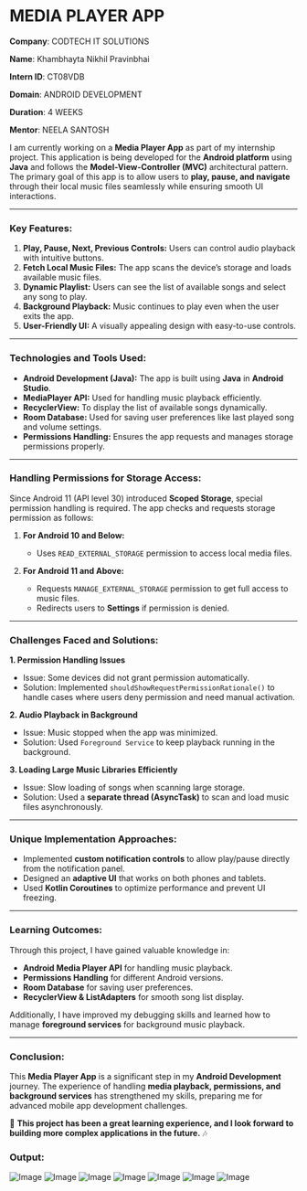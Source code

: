 # **MEDIA PLAYER APP**  

**Company**: CODTECH IT SOLUTIONS  

**Name**: Khambhayta Nikhil Pravinbhai  

**Intern ID**: CT08VDB  

**Domain**: ANDROID DEVELOPMENT  

**Duration**: 4 WEEKS  

**Mentor**: NEELA SANTOSH  

I am currently working on a **Media Player App** as part of my internship project. This application is being developed for the **Android platform** using **Java** and follows the **Model-View-Controller (MVC)** architectural pattern. The primary goal of this app is to allow users to **play, pause, and navigate** through their local music files seamlessly while ensuring smooth UI interactions.

---

### **Key Features:**  
1. **Play, Pause, Next, Previous Controls:** Users can control audio playback with intuitive buttons.  
2. **Fetch Local Music Files:** The app scans the device’s storage and loads available music files.  
3. **Dynamic Playlist:** Users can see the list of available songs and select any song to play.  
4. **Background Playback:** Music continues to play even when the user exits the app.  
5. **User-Friendly UI:** A visually appealing design with easy-to-use controls.  

---

### **Technologies and Tools Used:**  
- **Android Development (Java):** The app is built using **Java** in **Android Studio**.  
- **MediaPlayer API:** Used for handling music playback efficiently.  
- **RecyclerView:** To display the list of available songs dynamically.  
- **Room Database:** Used for saving user preferences like last played song and volume settings.  
- **Permissions Handling:** Ensures the app requests and manages storage permissions properly.  

---

### **Handling Permissions for Storage Access:**  
Since Android 11 (API level 30) introduced **Scoped Storage**, special permission handling is required. The app checks and requests storage permission as follows:  

1. **For Android 10 and Below:**  
   - Uses `READ_EXTERNAL_STORAGE` permission to access local media files.  

2. **For Android 11 and Above:**  
   - Requests `MANAGE_EXTERNAL_STORAGE` permission to get full access to music files.  
   - Redirects users to **Settings** if permission is denied.  

---

### **Challenges Faced and Solutions:**  
**1. Permission Handling Issues**  
- Issue: Some devices did not grant permission automatically.  
- Solution: Implemented `shouldShowRequestPermissionRationale()` to handle cases where users deny permission and need manual activation.  

**2. Audio Playback in Background**  
- Issue: Music stopped when the app was minimized.  
- Solution: Used `Foreground Service` to keep playback running in the background.  

**3. Loading Large Music Libraries Efficiently**  
- Issue: Slow loading of songs when scanning large storage.  
- Solution: Used a **separate thread (AsyncTask)** to scan and load music files asynchronously.  

---

### **Unique Implementation Approaches:**  
- Implemented **custom notification controls** to allow play/pause directly from the notification panel.  
- Designed an **adaptive UI** that works on both phones and tablets.  
- Used **Kotlin Coroutines** to optimize performance and prevent UI freezing.  

---

### **Learning Outcomes:**  
Through this project, I have gained valuable knowledge in:  
- **Android Media Player API** for handling music playback.  
- **Permissions Handling** for different Android versions.  
- **Room Database** for saving user preferences.  
- **RecyclerView & ListAdapters** for smooth song list display.  

Additionally, I have improved my debugging skills and learned how to manage **foreground services** for background music playback.  

---

### **Conclusion:**  
This **Media Player App** is a significant step in my **Android Development** journey. The experience of handling **media playback, permissions, and background services** has strengthened my skills, preparing me for advanced mobile app development challenges.  

🚀 **This project has been a great learning experience, and I look forward to building more complex applications in the future.** 🎶

### **Output:**  
![Image](https://github.com/user-attachments/assets/fad87c98-cf9c-42d4-afa6-ae0081db54a5)
![Image](https://github.com/user-attachments/assets/5d26032e-ce9c-44c0-9847-cad2eba7cf23)
![Image](https://github.com/user-attachments/assets/a20d21cc-1498-4847-baf8-b952670f8ec4)
![Image](https://github.com/user-attachments/assets/e078eee1-b15d-425b-acf1-5d864595ba55)
![Image](https://github.com/user-attachments/assets/994dd5ca-c104-4b1f-940b-d2135591d9bc)
![Image](https://github.com/user-attachments/assets/6de11dfa-ba8d-471c-9ed3-71b09591a7ba)
![Image](https://github.com/user-attachments/assets/c1d18a54-d513-4210-b271-4c57a3ac54fa)
